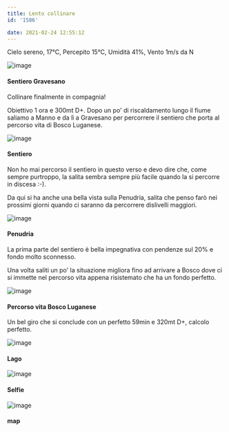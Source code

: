```yaml
---
title: Lento collinare
id: '1586'

date: 2021-02-24 12:55:12
---
```


Cielo sereno, 17°C, Percepito 15°C, Umidità 41%, Vento 1m/s da N

![image](/images/2021/08/IMG_3536.jpg)

#### Sentiero Gravesano

Collinare finalmente in compagnia!

Obiettivo 1 ora e 300mt D+. Dopo un po' di riscaldamento lungo il fiume saliamo a Manno e da lì a Gravesano per percorrere il sentiero che porta al percorso vita di Bosco Luganese.

![image](/images/2021/08/IMG_3539.jpg)

#### Sentiero

Non ho mai percorso il sentiero in questo verso e devo dire che, come sempre purtroppo, la salita sembra sempre più facile quando la si percorre in discesa :-).

Da qui si ha anche una bella vista sulla Penudria, salita che penso farò nei prossimi giorni quando ci saranno da percorrere dislivelli maggiori.

![image](/images/2021/08/IMG_3537.jpg)

#### Penudria

La prima parte del sentiero è bella impegnativa con pendenze sul 20% e fondo molto sconnesso.

Una volta saliti un po' la situazione migliora fino ad arrivare a Bosco dove ci si immette nel percorso vita appena risistemato che ha un fondo perfetto.

![image](/images/2021/08/IMG_3541.jpg)

#### Percorso vita Bosco Luganese

Un bel giro che si conclude con un perfetto 59min e 320mt D+, calcolo perfetto.

![image](/images/2021/08/IMG_3542.jpg)

#### Lago

![image](/images/2021/08/IMG_3544.jpg)

#### Selfie

![image](/images/2021/08/20210224-activity-map.png)

#### map
